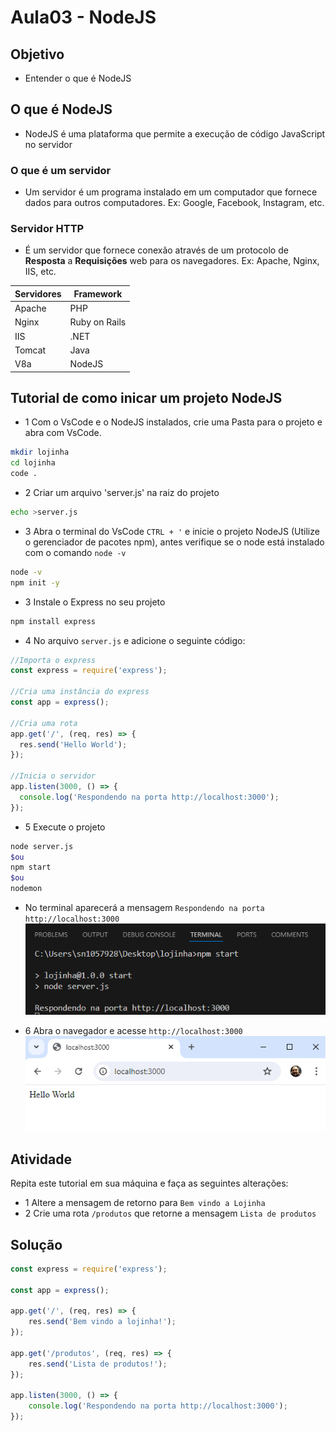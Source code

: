 # Aula03 - NodeJS
## Objetivo
- Entender o que é NodeJS

## O que é NodeJS
- NodeJS é uma plataforma que permite a execução de código JavaScript no servidor

### O que é um servidor
- Um servidor é um programa instalado em um computador que fornece dados para outros computadores. Ex: Google, Facebook, Instagram, etc.

### Servidor HTTP
- É um servidor que fornece conexão através de um protocolo de **Resposta** a **Requisições** web para os navegadores. Ex: Apache, Nginx, IIS, etc.

|Servidores|Framework|
|-|-|
|Apache|PHP|
|Nginx|Ruby on Rails|
|IIS|.NET|
|Tomcat|Java|
|V8a|NodeJS|

## Tutorial de como inicar um projeto NodeJS
- 1 Com o  VsCode e o NodeJS instalados, crie uma Pasta para o projeto e abra com VsCode.
```bash
mkdir lojinha
cd lojinha
code .
````
- 2 Criar um arquivo 'server.js' na raiz do projeto

```bash
echo >server.js
```

- 3 Abra o terminal do VsCode `CTRL + '` e inicie o projeto NodeJS (Utilize o gerenciador de pacotes npm), antes verifique se o node está instalado com o comando `node -v`

```bash
node -v
npm init -y
```

- 3 Instale o Express no seu projeto

```bash
npm install express
```

- 4 No arquivo `server.js` e adicione o seguinte código:

```javascript
//Importa o express
const express = require('express');

//Cria uma instância do express
const app = express();

//Cria uma rota
app.get('/', (req, res) => {
  res.send('Hello World');
});

//Inicia o servidor
app.listen(3000, () => {
  console.log('Respondendo na porta http://localhost:3000');
});
```
- 5 Execute o projeto
```bash
node server.js
$ou
npm start
$ou
nodemon
```

- No terminal aparecerá a mensagem `Respondendo na porta http://localhost:3000`
<br>![Terminal](./terminal.png)

- 6 Abra o navegador e acesse `http://localhost:3000`
<br>![Tela](./tela01.png)

## Atividade
Repita este tutorial em sua máquina e faça as seguintes alterações:
- 1 Altere a mensagem de retorno para `Bem vindo a Lojinha`
- 2 Crie uma rota `/produtos` que retorne a mensagem `Lista de produtos`

## Solução
```javascript
const express = require('express');

const app = express();

app.get('/', (req, res) => {
    res.send('Bem vindo a lojinha!');
});

app.get('/produtos', (req, res) => {
    res.send('Lista de produtos!');
});

app.listen(3000, () => {
    console.log('Respondendo na porta http://localhost:3000');
});
```
